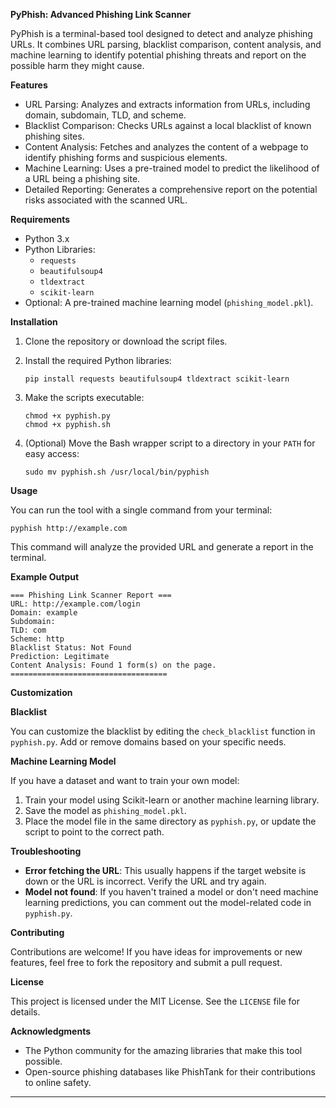 **PyPhish: Advanced Phishing Link Scanner**

PyPhish is a terminal-based tool designed to detect and analyze phishing URLs. It combines URL parsing, blacklist comparison, content analysis, and machine learning to identify potential phishing threats and report on the possible harm they might cause.

**Features**

- URL Parsing: Analyzes and extracts information from URLs, including domain, subdomain, TLD, and scheme.
- Blacklist Comparison: Checks URLs against a local blacklist of known phishing sites.
- Content Analysis: Fetches and analyzes the content of a webpage to identify phishing forms and suspicious elements.
- Machine Learning: Uses a pre-trained model to predict the likelihood of a URL being a phishing site.
- Detailed Reporting: Generates a comprehensive report on the potential risks associated with the scanned URL.

**Requirements**

- Python 3.x
- Python Libraries:
  - `requests`
  - `beautifulsoup4`
  - `tldextract`
  - `scikit-learn`
- Optional: A pre-trained machine learning model (`phishing_model.pkl`).

**Installation**

1. Clone the repository or download the script files.
2. Install the required Python libraries:

   ```
   pip install requests beautifulsoup4 tldextract scikit-learn
   ```

3. Make the scripts executable:

   ```
   chmod +x pyphish.py
   chmod +x pyphish.sh
   ```

4. (Optional) Move the Bash wrapper script to a directory in your `PATH` for easy access:

   ```
   sudo mv pyphish.sh /usr/local/bin/pyphish
   ```

**Usage**

You can run the tool with a single command from your terminal:

```
pyphish http://example.com
```

This command will analyze the provided URL and generate a report in the terminal.

**Example Output**

```
=== Phishing Link Scanner Report ===
URL: http://example.com/login
Domain: example
Subdomain: 
TLD: com
Scheme: http
Blacklist Status: Not Found
Prediction: Legitimate
Content Analysis: Found 1 form(s) on the page.
===================================
```

**Customization**

**Blacklist**

You can customize the blacklist by editing the `check_blacklist` function in `pyphish.py`. Add or remove domains based on your specific needs.

**Machine Learning Model**

If you have a dataset and want to train your own model:

1. Train your model using Scikit-learn or another machine learning library.
2. Save the model as `phishing_model.pkl`.
3. Place the model file in the same directory as `pyphish.py`, or update the script to point to the correct path.

**Troubleshooting**

- **Error fetching the URL**: This usually happens if the target website is down or the URL is incorrect. Verify the URL and try again.
- **Model not found**: If you haven't trained a model or don't need machine learning predictions, you can comment out the model-related code in `pyphish.py`.

**Contributing**

Contributions are welcome! If you have ideas for improvements or new features, feel free to fork the repository and submit a pull request.

**License**

This project is licensed under the MIT License. See the `LICENSE` file for details.

**Acknowledgments**

- The Python community for the amazing libraries that make this tool possible.
- Open-source phishing databases like PhishTank for their contributions to online safety.

---

